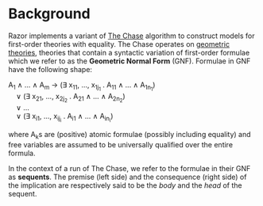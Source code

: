 # Background

Razor implements a variant of [The Chase][chase] algorithm to construct models for first-order theories with equality. The Chase operates on [geometric theories][geometric], theories that contain a syntactic
variation of first-order formulae which we refer to as the __Geometric Normal Form__ (GNF). Formulae
in GNF have the following shape:

A<sub>1</sub> ∧ ... ∧ A<sub>m</sub> →
(∃ x<sub>11</sub>, ..., x<sub>1j<sub>1</sub></sub> . A<sub>11</sub> ∧ ... ∧ A<sub>1n<sub>1</sub></sub>) </br>
&nbsp;&nbsp;&nbsp;
∨ (∃ x<sub>21</sub>, ..., x<sub>2j<sub>2</sub></sub> . A<sub>21</sub> ∧ ... ∧ A<sub>2n<sub>2</sub></sub>) </br>
&nbsp;&nbsp;&nbsp;
∨ ... </br>
&nbsp;&nbsp;&nbsp;
∨ (∃ x<sub>i1</sub>, ..., x<sub>ij<sub>i</sub></sub> . A<sub>i1</sub> ∧ ... ∧ A<sub>in<sub>i</sub></sub>)

where A<sub>k</sub>s are (positive) atomic formulae (possibly including equality) and free
variables are assumed to be universally qualified over the entire formula.

In the context of a run of The Chase, we refer to the formulae in their GNF as
__sequents__. The premise (left side) and the consequence (right side) of the implication are
respectively said to be the _body_ and the _head_ of the sequent.

[chase]: https://en.wikipedia.org/wiki/Chase_(algorithm)
[geometric]: https://www.cs.bham.ac.uk/~sjv/GLiCS.pdf